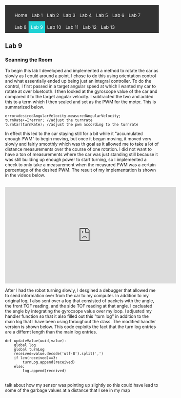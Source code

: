 <!-- # ECE 5960 -->
<style>
.topnav {
  background-color: #333;
  overflow: hidden;
}

/* Style the links inside the navigation bar */
.topnav a {
  float: left;
  color: #f2f2f2;
  text-align: center;
  padding: 10px 7px;
  text-decoration: none;
  font-size: 15px;
}

/* Change the color of links on hover */
.topnav a:hover {
  background-color: #ddd;
  color: black;
}

/* Add a color to the active/current link */
.topnav a.active {
  background-color: #1FD2D5;
  color: white;
}
</style>

<div class="topnav">
  <ul>
  <a href="/">Home</a>
  <a href="/lab1"> Lab 1 </a>
  <a href="/lab2">Lab 2</a>
  <a href="/lab3"> Lab 3</a>
  <a href="/lab4">Lab 4</a>
  <a href="/lab5">Lab 5</a>
  <a href="/lab6">Lab 6</a>
  <a href="/lab7">Lab 7</a>
  <a href="/lab8">Lab 8</a>
  <a class="active" href="/lab9">Lab 9</a>
  <a href="/lab10">Lab 10</a>
  <a href="/lab11">Lab 11</a>
  <a href="/lab12">Lab 12</a>
  <a href="/lab13">Lab 13</a>
  </ul>
</div>

## Lab 9

### Scanning the Room
To begin this lab I developed and implemented a method to rotate the car as slowly as I could around a point. I chose to do this using orientation control and what essentially ended up being just an integral controller. To do the control, I first passed in a target angular speed at which I wanted my car to rotate at over bluetooth. I then looked at the gyroscope value of the car and compared it to the target angular velocity. I subtracted the two and added this to a term which I then scaled and set as the PWM for the motor. This is summarized below.
```
error=desiredAngularVelocity-measuredAngularVelocity;
turnRate+=I*error; //adjust the turnrate
turnCar(turnRate); //adjust the pwm according to the turnrate
```
In effect this led to the car staying still for a bit while it "accumulated enough PWM" to begin moving, but once it began moving, it moved very slowly and fairly smoothly which was th goal as it allowed me to take a lot of distance measurements over the course of one rotation. I did not want to have a ton of measurements where the car was just standing still because it was still building up enough power to start turning, so I implemented a check to only take a measurement when the measured PWM was a certain percentage of the desired PWM. The result of my implementation is shown in the videos below.

<br>
<iframe width="560" height="315" src="https://www.youtube.com/embed/0JP0QGb3b7w" title="YouTube video player" frameborder="0" allow="accelerometer; autoplay; clipboard-write; encrypted-media; gyroscope; picture-in-picture" allowfullscreen></iframe>
<br>

After I had the robot turning slowly, I desgined a debugger that allowed me to send information over from the car to my computer. In addition to my original log, I also sent over a log that consisted of packets with the angle, the front TOF reading, and the side TOF reading at that angle. I cacluated the angle by integrating the gyrocsope value over my loop. I adjusted my handler function so that it also filled out this "turn log" in addition to the main log that I have been using throughout the class. The modified handler version is shown below. This code exploits the fact that the turn log entries are a differnt length than the main log entries.
```
def updateValue(uuid,value):
    global log
    global turnLog
    received=value.decode('utf-8').split(',')
    if len(received)==3:
        turnLog.append(received)
    else:
        log.append(received)
```

<br>
talk about how my sensor was pointing up slightly so this could have lead to some of the garbage values at a distance that I see in my map
